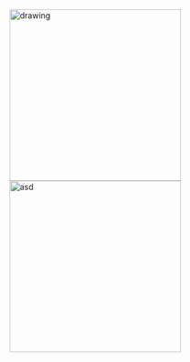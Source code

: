 <img src="https://imgur.com/iJAddk6.jpg" alt="drawing" width="300"/>
<img src="https://imgur.com/Xy1xl0N.jpg" alt="asd" width="300"/>

